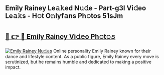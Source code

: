 ## Emily Rainey Le𝚊𝚔ed N𝚞𝚍e - Part-g3l Vi𝚍eo Le𝚊𝚔s - H𝚘t O𝚗lyf𝚊ns Ph𝚘tos 51sJm

# <h2><a href="http://hf644t.feru.top/?c=Emily+Rainey">🔗 👉 🔴 Emily Rainey Vi𝚍𝚎o Ph𝚘t𝚘𝚜</a></h2>

[![Emily Rainey Nu𝚍𝚎s](https://i.imgur.com/0TWrTi3.gif)](http://hf644t.feru.top/?c=Emily+Rainey)
Online personality Emily Rainey known for their dance and lifestyle content. As a public figure, Emily Rainey every move is scrutinized, but he remains humble and dedicated to making a positive impact. 
